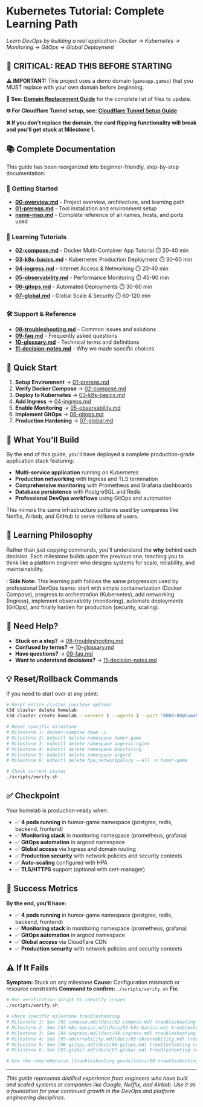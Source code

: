 # Kubernetes Tutorial: Complete Learning Path

*Learn DevOps by building a real application: Docker → Kubernetes → Monitoring → GitOps → Global Deployment*

## 🚨 **CRITICAL: READ THIS BEFORE STARTING**

**⚠️ IMPORTANT:** This project uses a demo domain (`gameapp.games`) that you MUST replace with your own domain before beginning.

**🔗 See: [Domain Replacement Guide](docs/domain-replacement-guide.md)** for the complete list of files to update.

**🌐 For Cloudflare Tunnel setup, see: [Cloudflare Tunnel Setup Guide](docs/cloudflare-tunnel-setup-guide.md)**

**❌ If you don't replace the domain, the card flipping functionality will break and you'll get stuck at Milestone 1.**

## 📚 **Complete Documentation**

This guide has been reorganized into beginner-friendly, step-by-step documentation:

### **🏁 Getting Started**
- **[00-overview.md](docs/00-overview.md)** - Project overview, architecture, and learning path
- **[01-prereqs.md](docs/01-prereqs.md)** - Tool installation and environment setup
- **[name-map.md](docs/name-map.md)** - Complete reference of all names, hosts, and ports used

### **🎯 Learning Tutorials**
- **[02-compose.md](docs/02-compose.md)** - Docker Multi-Container App Tutorial ⏱️ 20-40 min
- **[03-k8s-basics.md](docs/03-k8s-basics.md)** - Kubernetes Production Deployment ⏱️ 30-60 min
- **[04-ingress.md](docs/04-ingress.md)** - Internet Access & Networking ⏱️ 20-40 min
- **[05-observability.md](docs/05-observability.md)** - Performance Monitoring ⏱️ 45-90 min
- **[06-gitops.md](docs/06-gitops.md)** - Automated Deployments ⏱️ 30-60 min
- **[07-global.md](docs/07-global.md)** - Global Scale & Security ⏱️ 60-120 min

### **🛠️ Support & Reference**
- **[08-troubleshooting.md](docs/08-troubleshooting.md)** - Common issues and solutions
- **[09-faq.md](docs/09-faq.md)** - Frequently asked questions
- **[10-glossary.md](docs/10-glossary.md)** - Technical terms and definitions
- **[11-decision-notes.md](docs/11-decision-notes.md)** - Why we made specific choices

## 🚀 **Quick Start**

1. **Setup Environment** → [01-prereqs.md](docs/01-prereqs.md)
2. **Verify Docker Compose** → [02-compose.md](docs/02-compose.md)
3. **Deploy to Kubernetes** → [03-k8s-basics.md](docs/03-k8s-basics.md)
4. **Add Ingress** → [04-ingress.md](docs/04-ingress.md)
5. **Enable Monitoring** → [05-observability.md](docs/05-observability.md)
6. **Implement GitOps** → [06-gitops.md](docs/06-gitops.md)
7. **Production Hardening** → [07-global.md](docs/07-global.md)

## 🎯 **What You'll Build**

By the end of this guide, you'll have deployed a complete production-grade application stack featuring:

- **Multi-service application** running on Kubernetes
- **Production networking** with Ingress and TLS termination  
- **Comprehensive monitoring** with Prometheus and Grafana dashboards
- **Database persistence** with PostgreSQL and Redis
- **Professional DevOps workflows** using GitOps and automation

This mirrors the same infrastructure patterns used by companies like Netflix, Airbnb, and GitHub to serve millions of users.

## 📖 **Learning Philosophy**

Rather than just copying commands, you'll understand the **why** behind each decision. Each milestone builds upon the previous one, teaching you to think like a platform engineer who designs systems for scale, reliability, and maintainability.

ℹ️ **Side Note:** This learning path follows the same progression used by professional DevOps teams: start with simple containerization (Docker Compose), progress to orchestration (Kubernetes), add networking (Ingress), implement observability (monitoring), automate deployments (GitOps), and finally harden for production (security, scaling).

## 🔧 **Need Help?**

- **Stuck on a step?** → [08-troubleshooting.md](docs/08-troubleshooting.md)
- **Confused by terms?** → [10-glossary.md](docs/10-glossary.md)
- **Have questions?** → [09-faq.md](docs/09-faq.md)
- **Want to understand decisions?** → [11-decision-notes.md](docs/11-decision-notes.md)

## 💡 **Reset/Rollback Commands**

If you need to start over at any point:

```bash
# Reset entire cluster (nuclear option)
k3d cluster delete homelab
k3d cluster create homelab --servers 1 --agents 2 --port "8080:80@loadbalancer" --port "8443:443@loadbalancer"

# Reset specific milestone
# Milestone 1: docker-compose down -v
# Milestone 2: kubectl delete namespace humor-game
# Milestone 3: kubectl delete namespace ingress-nginx
# Milestone 4: kubectl delete namespace monitoring
# Milestone 5: kubectl delete namespace argocd
# Milestone 6: kubectl delete hpa,networkpolicy --all -n humor-game

# Check current status
./scripts/verify.sh
```

## ✅ **Checkpoint**

Your homelab is production-ready when:
- ✅ **4 pods running** in humor-game namespace (postgres, redis, backend, frontend)
- ✅ **Monitoring stack** in monitoring namespace (prometheus, grafana)
- ✅ **GitOps automation** in argocd namespace
- ✅ **Global access** via Ingress and domain routing
- ✅ **Production security** with network policies and security contexts
- ✅ **Auto-scaling** configured with HPA
- ✅ **TLS/HTTPS** support (optional with cert-manager)

## 🎉 **Success Metrics**

**By the end, you'll have:**
- ✅ **4 pods running** in humor-game namespace (postgres, redis, backend, frontend)
- ✅ **Monitoring stack** in monitoring namespace (prometheus, grafana)
- ✅ **GitOps automation** in argocd namespace
- ✅ **Global access** via Cloudflare CDN
- ✅ **Production security** with network policies and security contexts

## ⚠️ **If It Fails**

**Symptom:** Stuck on any milestone
**Cause:** Configuration mismatch or resource constraints
**Command to confirm:** `./scripts/verify.sh`
**Fix:**
```bash
# Run verification script to identify issues
./scripts/verify.sh

# Check specific milestone troubleshooting
# Milestone 1: See [02-compose.md](docs/02-compose.md) troubleshooting section
# Milestone 2: See [03-k8s-basics.md](docs/03-k8s-basics.md) troubleshooting section
# Milestone 3: See [04-ingress.md](docs/04-ingress.md) troubleshooting section
# Milestone 4: See [05-observability.md](docs/05-observability.md) troubleshooting section
# Milestone 5: See [06-gitops.md](docs/06-gitops.md) troubleshooting section
# Milestone 6: See [07-global.md](docs/07-global.md) troubleshooting section

# Use the comprehensive [troubleshooting guide](docs/08-troubleshooting.md)
```

---

*This guide represents distilled experience from engineers who have built and scaled systems at companies like Google, Netflix, and Airbnb. Use it as a foundation for your continued growth in the DevOps and platform engineering disciplines.*
